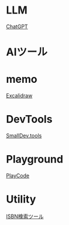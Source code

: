 ﻿# LLM
[ChatGPT](https://chatgpt.com/)

<!-- 

[Claude](https://claude.ai/)
[Gemini](https://gemini.google.com/app)
[Free AI Writing, PDF, Image, and other Online Tools - TinyWow](https://tinywow.com/?ref=tiny-helpers)
[Phind](https://www.phind.com/search?home=true)

-->
# AIツール
# memo
[Excalidraw](https://excalidraw.com/)

# DevTools
[SmallDev.tools](https://smalldev.tools/)

<!-- 
[Squoosh](https://squoosh.app/)
[Carbon](https://carbon.now.sh/)
[PDFTool](https://www.pdftool.org/ja)
[Convertio](https://convertio.co/ja/)
-->

# Playground
<!-- 
[Colab](https://colab.research.google.com/?hl=ja)
-->
[PlayCode](https://playcode.io/new)

# Utility
[ISBN検索ツール](https://aimcloudx.github.io/ISBNLookup/)

